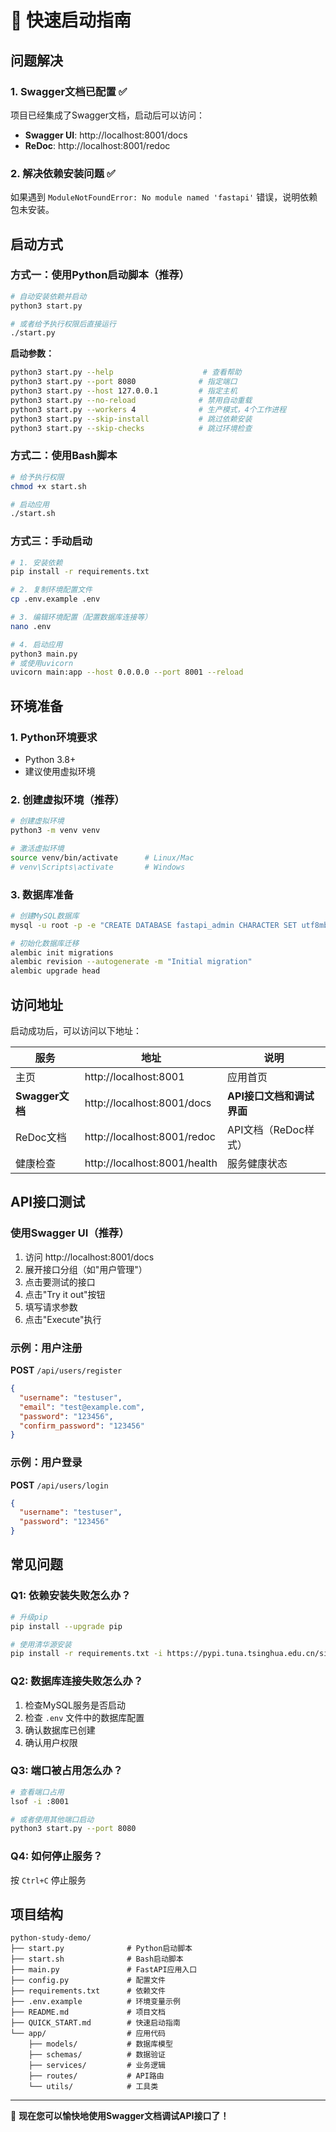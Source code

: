 # 🚀 快速启动指南

## 问题解决

### 1. Swagger文档已配置 ✅

项目已经集成了Swagger文档，启动后可以访问：
- **Swagger UI**: http://localhost:8001/docs
- **ReDoc**: http://localhost:8001/redoc

### 2. 解决依赖安装问题 ✅

如果遇到 `ModuleNotFoundError: No module named 'fastapi'` 错误，说明依赖包未安装。

## 启动方式

### 方式一：使用Python启动脚本（推荐）

```bash
# 自动安装依赖并启动
python3 start.py

# 或者给予执行权限后直接运行
./start.py
```

**启动参数：**
```bash
python3 start.py --help                    # 查看帮助
python3 start.py --port 8080              # 指定端口
python3 start.py --host 127.0.0.1         # 指定主机
python3 start.py --no-reload              # 禁用自动重载
python3 start.py --workers 4              # 生产模式，4个工作进程
python3 start.py --skip-install           # 跳过依赖安装
python3 start.py --skip-checks            # 跳过环境检查
```

### 方式二：使用Bash脚本

```bash
# 给予执行权限
chmod +x start.sh

# 启动应用
./start.sh
```

### 方式三：手动启动

```bash
# 1. 安装依赖
pip install -r requirements.txt

# 2. 复制环境配置文件
cp .env.example .env

# 3. 编辑环境配置（配置数据库连接等）
nano .env

# 4. 启动应用
python3 main.py
# 或使用uvicorn
uvicorn main:app --host 0.0.0.0 --port 8001 --reload
```

## 环境准备

### 1. Python环境要求
- Python 3.8+
- 建议使用虚拟环境

### 2. 创建虚拟环境（推荐）
```bash
# 创建虚拟环境
python3 -m venv venv

# 激活虚拟环境
source venv/bin/activate      # Linux/Mac
# venv\Scripts\activate       # Windows
```

### 3. 数据库准备
```bash
# 创建MySQL数据库
mysql -u root -p -e "CREATE DATABASE fastapi_admin CHARACTER SET utf8mb4 COLLATE utf8mb4_unicode_ci;"

# 初始化数据库迁移
alembic init migrations
alembic revision --autogenerate -m "Initial migration"
alembic upgrade head
```

## 访问地址

启动成功后，可以访问以下地址：

| 服务 | 地址 | 说明 |
|------|------|------|
| 主页 | http://localhost:8001 | 应用首页 |
| **Swagger文档** | http://localhost:8001/docs | **API接口文档和调试界面** |
| ReDoc文档 | http://localhost:8001/redoc | API文档（ReDoc样式） |
| 健康检查 | http://localhost:8001/health | 服务健康状态 |

## API接口测试

### 使用Swagger UI（推荐）

1. 访问 http://localhost:8001/docs
2. 展开接口分组（如"用户管理"）
3. 点击要测试的接口
4. 点击"Try it out"按钮
5. 填写请求参数
6. 点击"Execute"执行

### 示例：用户注册

**POST** `/api/users/register`

```json
{
  "username": "testuser",
  "email": "test@example.com",
  "password": "123456",
  "confirm_password": "123456"
}
```

### 示例：用户登录

**POST** `/api/users/login`

```json
{
  "username": "testuser",
  "password": "123456"
}
```

## 常见问题

### Q1: 依赖安装失败怎么办？
```bash
# 升级pip
pip install --upgrade pip

# 使用清华源安装
pip install -r requirements.txt -i https://pypi.tuna.tsinghua.edu.cn/simple/
```

### Q2: 数据库连接失败怎么办？
1. 检查MySQL服务是否启动
2. 检查 `.env` 文件中的数据库配置
3. 确认数据库已创建
4. 确认用户权限

### Q3: 端口被占用怎么办？
```bash
# 查看端口占用
lsof -i :8001

# 或者使用其他端口启动
python3 start.py --port 8080
```

### Q4: 如何停止服务？
按 `Ctrl+C` 停止服务

## 项目结构

```
python-study-demo/
├── start.py              # Python启动脚本
├── start.sh              # Bash启动脚本
├── main.py               # FastAPI应用入口
├── config.py             # 配置文件
├── requirements.txt      # 依赖文件
├── .env.example          # 环境变量示例
├── README.md             # 项目文档
├── QUICK_START.md        # 快速启动指南
└── app/                  # 应用代码
    ├── models/           # 数据库模型
    ├── schemas/          # 数据验证
    ├── services/         # 业务逻辑
    ├── routes/           # API路由
    └── utils/            # 工具类
```

---

🎉 **现在您可以愉快地使用Swagger文档调试API接口了！**